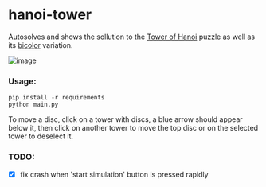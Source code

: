 # hanoi-tower
Autosolves and shows the sollution to the [Tower of Hanoi](https://en.wikipedia.org/wiki/Tower_of_Hanoi) puzzle as well as its [bicolor](https://en.wikipedia.org/wiki/Tower_of_Hanoi#Bicolor_Towers_of_Hanoi) variation.

![image](https://user-images.githubusercontent.com/59033082/151240898-71273dba-4549-42f8-9d79-e6f96f0bfe3c.png)

### Usage:
```
pip install -r requirements
python main.py
```
To move a disc, click on a tower with discs, a blue arrow should appear below it, then click on another tower to move the top disc or on the selected tower to deselect it.

### TODO:  
- [x] fix crash when 'start simulation' button is pressed rapidly
